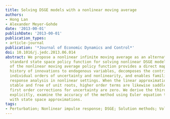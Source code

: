 ```yaml
---
title: Solving DSGE models with a nonlinear moving average
authors:
- Hong Lan
- Alexander Meyer-Gohde
date: '2013-00-01'
publishDate: '2013-00-01'
publication_types:
- article-journal
publication: '*Journal of Economic Dynamics and Control*'
doi: 10.1016/j.jedc.2013.06.014
abstract: We propose a nonlinear infinite moving average as an alternative to the
  standard state space policy function for solving nonlinear DSGE models. Perturbation
  of the nonlinear moving average policy function provides a direct mapping from a
  history of innovations to endogenous variables, decomposes the contributions from
  individual orders of uncertainty and nonlinearity, and enables familiar impulse
  response analysis in nonlinear settings. When the linear approximation is saddle
  stable and free of unit roots, higher order terms are likewise saddle stable and
  first order corrections for uncertainty are zero. We derive the third order approximation
  explicitly, examine the accuracy of the method using Euler equation tests, and compare
  with state space approximations.
tags:
- Perturbation; Nonlinear impulse response; DSGE; Solution methods; Volterra series
---
```

